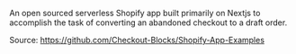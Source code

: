 An open sourced serverless Shopify app built primarily on Nextjs to accomplish the task of converting an abandoned checkout to a draft order.

Source:
https://github.com/Checkout-Blocks/Shopify-App-Examples
